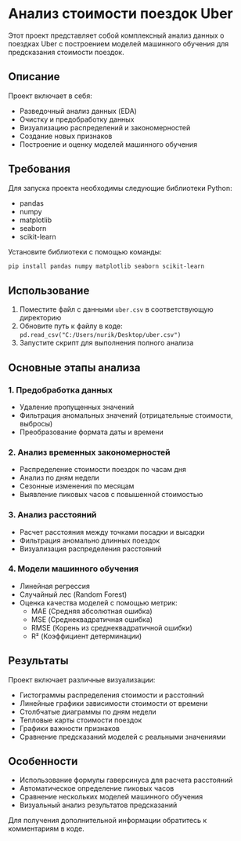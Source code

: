 # Анализ стоимости поездок Uber

Этот проект представляет собой комплексный анализ данных о поездках Uber с построением моделей машинного обучения для предсказания стоимости поездок.

## Описание

Проект включает в себя:
- Разведочный анализ данных (EDA)
- Очистку и предобработку данных
- Визуализацию распределений и закономерностей
- Создание новых признаков
- Построение и оценку моделей машинного обучения

## Требования

Для запуска проекта необходимы следующие библиотеки Python:

- pandas
- numpy
- matplotlib
- seaborn
- scikit-learn

Установите библиотеки с помощью команды:
```bash
pip install pandas numpy matplotlib seaborn scikit-learn
```

## Использование

1. Поместите файл с данными `uber.csv` в соответствующую директорию
2. Обновите путь к файлу в коде: `pd.read_csv("C:/Users/nurik/Desktop/uber.csv")`
3. Запустите скрипт для выполнения полного анализа

## Основные этапы анализа

### 1. Предобработка данных
- Удаление пропущенных значений
- Фильтрация аномальных значений (отрицательные стоимости, выбросы)
- Преобразование формата даты и времени

### 2. Анализ временных закономерностей
- Распределение стоимости поездок по часам дня
- Анализ по дням недели
- Сезонные изменения по месяцам
- Выявление пиковых часов с повышенной стоимостью

### 3. Анализ расстояний
- Расчет расстояния между точками посадки и высадки
- Фильтрация аномально длинных поездок
- Визуализация распределения расстояний

### 4. Модели машинного обучения
- Линейная регрессия
- Случайный лес (Random Forest)
- Оценка качества моделей с помощью метрик:
  - MAE (Средняя абсолютная ошибка)
  - MSE (Среднеквадратичная ошибка)
  - RMSE (Корень из среднеквадратичной ошибки)
  - R² (Коэффициент детерминации)

## Результаты

Проект включает различные визуализации:
- Гистограммы распределения стоимости и расстояний
- Линейные графики зависимости стоимости от времени
- Столбчатые диаграммы по дням недели
- Тепловые карты стоимости поездок
- Графики важности признаков
- Сравнение предсказаний моделей с реальными значениями

## Особенности

- Использование формулы гаверсинуса для расчета расстояний
- Автоматическое определение пиковых часов
- Сравнение нескольких моделей машинного обучения
- Визуальный анализ результатов предсказаний

Для получения дополнительной информации обратитесь к комментариям в коде.
